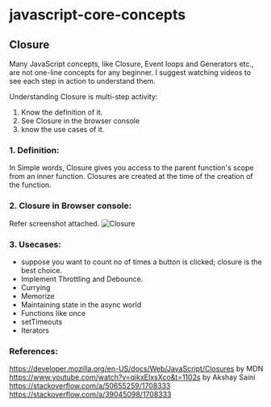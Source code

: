 # javascript-core-concepts

## Closure
Many JavaScript concepts, like Closure, Event loops and Generators etc., are not one-line concepts for any beginner. I suggest watching videos to see each step in action to understand them.

Understanding Closure is multi-step activity:
1. Know the definition of it.
2. See Closure in the browser console
3. know the use cases of it.


### 1. Definition:
In Simple words, Closure gives you access to the parent function's scope from an inner function. Closures are created at the time of the creation of the function.


### 2. Closure in Browser console:
Refer screenshot attached.
![Closure](https://media-exp1.licdn.com/dms/image/D562CAQGsJlkbkzLatQ/comment-image-shrink_8192_1280/0/1661308500573?e=1661914800&v=beta&t=zY5IBaMdBq-hL0Lee2rcHnOExUytNsxemZUkQs8uHKI)


### 3. Usecases:
- suppose you want to count no of times a button is clicked; closure is the best choice.
- Implement Throttling and Debounce.
- Currying
- Memorize
- Maintaining state in the async world
- Functions like once
- setTimeouts
- Iterators


### References:
 https://developer.mozilla.org/en-US/docs/Web/JavaScript/Closures by MDN \
 https://www.youtube.com/watch?v=qikxEIxsXco&t=1102s by Akshay Saini \
 https://stackoverflow.com/a/50655259/1708333
 https://stackoverflow.com/a/39045098/1708333


